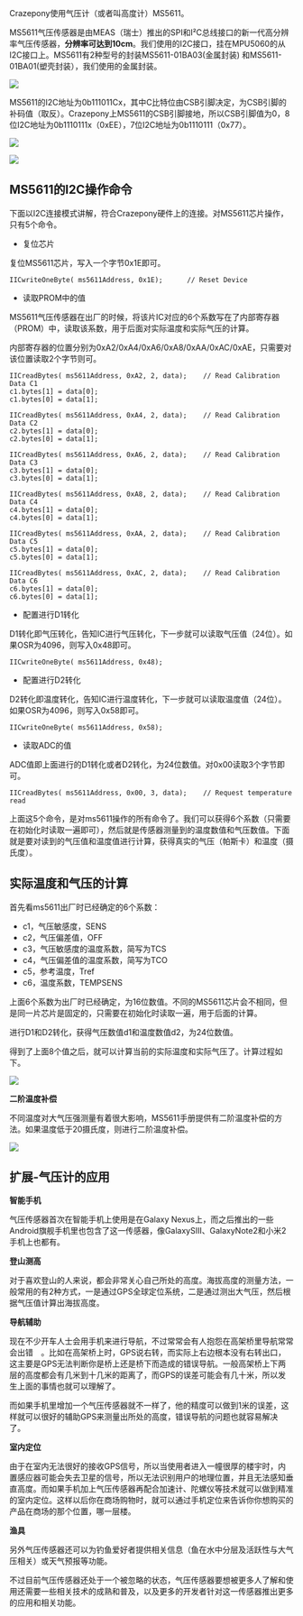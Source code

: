 
Crazepony使用气压计（或者叫高度计）MS5611。

MS5611气压传感器是由MEAS（瑞士）推出的SPI和I²C总线接口的新一代高分辨率气压传感器，**分辨率可达到10cm**。我们使用的I2C接口，挂在MPU5060的从I2C接口上。MS5611有2种型号的封装MS5611-01BA03(金属封装) 和MS5611-01BA01(塑壳封装），我们使用的金属封装。

![](/assets/img/ms5611-1.jpg)

MS5611的I2C地址为0b111011Cx，其中C比特位由CSB引脚决定，为CSB引脚的补码值（取反）。Crazepony上MS5611的CSB引脚接地，所以CSB引脚值为0，8位I2C地址为0b1110111x（0xEE），7位I2C地址为0b1110111（0x77）。

![](/assets/img/ms5611-2.jpg)

![](/assets/img/ms5611-3.png)

## MS5611的I2C操作命令

下面以I2C连接模式讲解，符合Crazepony硬件上的连接。对MS5611芯片操作，只有5个命令。

* 复位芯片

复位MS5611芯片，写入一个字节0x1E即可。

~~~
IICwriteOneByte( ms5611Address, 0x1E);      // Reset Device
~~~


* 读取PROM中的值

MS5611气压传感器在出厂的时候，将该片IC对应的6个系数写在了内部寄存器（PROM）中，读取该系数，用于后面对实际温度和实际气压的计算。

内部寄存器的位置分别为0xA2/0xA4/0xA6/0xA8/0xAA/0xAC/0xAE，只需要对该位置读取2个字节则可。

~~~
IICreadBytes( ms5611Address, 0xA2, 2, data);    // Read Calibration Data C1
c1.bytes[1] = data[0];
c1.bytes[0] = data[1];

IICreadBytes( ms5611Address, 0xA4, 2, data);    // Read Calibration Data C2
c2.bytes[1] = data[0];
c2.bytes[0] = data[1];

IICreadBytes( ms5611Address, 0xA6, 2, data);    // Read Calibration Data C3
c3.bytes[1] = data[0];
c3.bytes[0] = data[1];

IICreadBytes( ms5611Address, 0xA8, 2, data);    // Read Calibration Data C4
c4.bytes[1] = data[0];
c4.bytes[0] = data[1];

IICreadBytes( ms5611Address, 0xAA, 2, data);    // Read Calibration Data C5
c5.bytes[1] = data[0];
c5.bytes[0] = data[1];

IICreadBytes( ms5611Address, 0xAC, 2, data);    // Read Calibration Data C6
c6.bytes[1] = data[0];
c6.bytes[0] = data[1];
~~~

* 配置进行D1转化

D1转化即气压转化，告知IC进行气压转化，下一步就可以读取气压值（24位）。如果OSR为4096，则写入0x48即可。


~~~
IICwriteOneByte( ms5611Address, 0x48);
~~~

* 配置进行D2转化

D2转化即温度转化，告知IC进行温度转化，下一步就可以读取温度值（24位）。如果OSR为4096，则写入0x58即可。

~~~
IICwriteOneByte( ms5611Address, 0x58);
~~~

* 读取ADC的值

ADC值即上面进行的D1转化或者D2转化，为24位数值。对0x00读取3个字节即可。

~~~
IICreadBytes( ms5611Address, 0x00, 3, data);    // Request temperature read
~~~

上面这5个命令，是对ms5611操作的所有命令了。我们可以获得6个系数（只需要在初始化时读取一遍即可），然后就是传感器测量到的温度数值和气压数值。下面就是要对读到的气压值和温度值进行计算，获得真实的气压（帕斯卡）和温度（摄氏度）。

## 实际温度和气压的计算
首先看ms5611出厂时已经确定的6个系数：

* c1，气压敏感度，SENS
* c2，气压偏差值，OFF
* c3，气压敏感度的温度系数，简写为TCS
* c4，气压偏差值的温度系数，简写为TCO
* c5，参考温度，Tref
* c6，温度系数，TEMPSENS

上面6个系数为出厂时已经确定，为16位数值。不同的MS5611芯片会不相同，但是同一片芯片是固定的，只需要在初始化时读取一遍，用于后面的计算。

进行D1和D2转化，获得气压数值d1和温度数值d2，为24位数值。

得到了上面8个值之后，就可以计算当前的实际温度和实际气压了。计算过程如下。

![](/assets/img/ms5611-4.png)

**二阶温度补偿**

不同温度对大气压强测量有着很大影响，MS5611手册提供有二阶温度补偿的方法。如果温度低于20摄氏度，则进行二阶温度补偿。

![](/assets/img/ms5611-5.png)

## 扩展-气压计的应用

**智能手机**

气压传感器首次在智能手机上使用是在Galaxy Nexus上，而之后推出的一些Android旗舰手机里也包含了这一传感器，像GalaxySIII、GalaxyNote2和小米2手机上也都有。

**登山测高**

对于喜欢登山的人来说，都会非常关心自己所处的高度。海拔高度的测量方法，一般常用的有2种方式，一是通过GPS全球定位系统，二是通过测出大气压，然后根据气压值计算出海拔高度。

**导航辅助**

现在不少开车人士会用手机来进行导航，不过常常会有人抱怨在高架桥里导航常常会出错　。比如在高架桥上时，GPS说右转，而实际上右边根本没有右转出口，这主要是GPS无法判断你是桥上还是桥下而造成的错误导航。一般高架桥上下两层的高度都会有几米到十几米的距离了，而GPS的误差可能会有几十米，所以发生上面的事情也就可以理解了。

而如果手机里增加一个气压传感器就不一样了，他的精度可以做到1米的误差，这样就可以很好的辅助GPS来测量出所处的高度，错误导航的问题也就容易解决了。

**室内定位**

由于在室内无法很好的接收GPS信号，所以当使用者进入一幢很厚的楼宇时，内置感应器可能会失去卫星的信号，所以无法识别用户的地理位置，并且无法感知垂直高度。而如果手机加上气压传感器再配合加速计、陀螺仪等技术就可以做到精准的室内定位。这样以后你在商场购物时，就可以通过手机定位来告诉你你想购买的产品在商场的那个位置，哪一层楼。

**渔具**

另外气压传感器还可以为钓鱼爱好者提供相关信息（鱼在水中分层及活跃性与大气压相关）或天气预报等功能。

不过目前气压传感器还处于一个被忽略的状态，气压传感器要想被更多人了解和使用还需要一些相关技术的成熟和普及，以及更多的开发者针对这一传感器推出更多的应用和相关功能。
